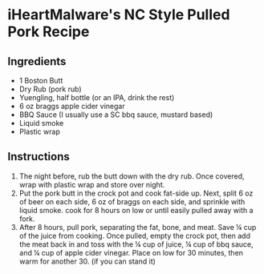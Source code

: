 # iHeartMalware's NC Style Pulled Pork Recipe

## Ingredients

- 1 Boston Butt
- Dry Rub (pork rub)
- Yuengling, half bottle (or an IPA, drink the rest)
- 6 oz braggs apple cider vinegar
- BBQ Sauce (I usually use a SC bbq sauce, mustard based)
- Liquid smoke
- Plastic wrap

## Instructions

1. The night before, rub the butt down with the dry rub. Once covered, wrap with plastic wrap and store over night.
2. Put the pork butt in the crock pot and cook fat-side up. Next, split 6 oz of beer on each side, 6 oz of braggs on each side, and sprinkle with liquid smoke. cook for 8 hours on low or until easily pulled away with a fork. 
2. After 8 hours, pull pork, separating the fat, bone, and meat. Save ¼ cup of the juice from cooking. Once pulled, empty the crock pot, then add the meat back in and toss with the ¼ cup of juice, ¼ cup of bbq sauce, and ¼ cup of apple cider vinegar. Place on low for 30 minutes, then warm for another 30. (if you can stand it) 




